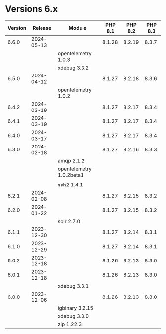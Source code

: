 <!-- markdownlint-disable MD013 -->
# Versions 6.x

| Version | Release    | Module                   | PHP 8.1 | PHP 8.2 | PHP 8.3 |
|---------|------------|--------------------------|---------|---------|---------|
| 6.6.0   | 2024-05-13 |                          | 8.1.28  | 8.2.19  | 8.3.7   |
|         |            | opentelemetry 1.0.3      |         |         |         |
|         |            | xdebug 3.3.2             |         |         |         |
| 6.5.0   | 2024-04-12 |                          | 8.1.27  | 8.2.18  | 8.3.6   |
|         |            | opentelemetry 1.0.2      |         |         |         |
| 6.4.2   | 2024-03-19 |                          | 8.1.27  | 8.2.17  | 8.3.4   |
| 6.4.1   | 2024-03-19 |                          | 8.1.27  | 8.2.17  | 8.3.4   |
| 6.4.0   | 2024-03-17 |                          | 8.1.27  | 8.2.17  | 8.3.4   |
| 6.3.0   | 2024-02-18 |                          | 8.1.27  | 8.2.16  | 8.3.3   |
|         |            | amqp 2.1.2               |         |         |         |
|         |            | opentelemetry 1.0.2beta1 |         |         |         |
|         |            |                          |         |         |         |
|         |            | ssh2 1.4.1               |         |         |         |
| 6.2.1   | 2024-02-08 |                          | 8.1.27  | 8.2.15  | 8.3.2   |
| 6.2.0   | 2024-01-22 |                          | 8.1.27  | 8.2.15  | 8.3.2   |
|         |            | solr 2.7.0               |         |         |         |
| 6.1.1   | 2023-12-30 |                          | 8.1.27  | 8.2.14  | 8.3.1   |
| 6.1.0   | 2023-12-29 |                          | 8.1.27  | 8.2.14  | 8.3.1   |
| 6.0.2   | 2023-12-18 |                          | 8.1.26  | 8.2.13  | 8.3.0   |
| 6.0.1   | 2023-12-18 |                          | 8.1.26  | 8.2.13  | 8.3.0   |
|         |            | xdebug 3.3.1             |         |         |         |
| 6.0.0   | 2023-12-06 |                          | 8.1.26  | 8.2.13  | 8.3.0   |
|         |            | igbinary 3.2.15          |         |         |         |
|         |            | xdebug 3.3.0             |         |         |         |
|         |            | zip 1.22.3               |         |         |         |
